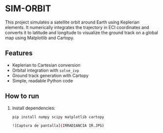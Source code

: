 # SIM-ORBIT

This project simulates a satellite orbit around Earth using Keplerian elements. It numerically integrates the trajectory in ECI coordinates and converts it to latitude and longitude to visualize the ground track on a global map using Matplotlib and Cartopy.

## Features

- Keplerian to Cartesian conversion
- Orbital integration with `solve_ivp`
- Ground track generation with Cartopy
- Simple, readable Python code

## How to run

1. Install dependencies:
   ```bash
   pip install numpy scipy matplotlib cartopy

   ![Captura de pantalla](IRRADIANCIA IR.JPG)
